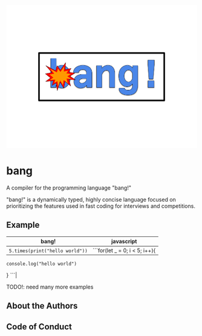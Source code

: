 ![a logo for the programming language bang!, it is big blue bubble letters with a small cartoon explosion coming from the b](docs/logo.png "Logo")

# bang

A compiler for the programming language "bang!"

"bang!" is a dynamically typed, highly concise language focused on prioritizing the features used in fast coding for interviews and competitions.

## Example

| bang!                           | javascript                      |
| ------------------------------- | ------------------------------- |
| `5.times(print("hello world"))` | ```for(let \_ = 0; i < 5; i++){ |

    console.log("hello world")

} ```|

TODO!: need many more examples

## About the Authors

## Code of Conduct
